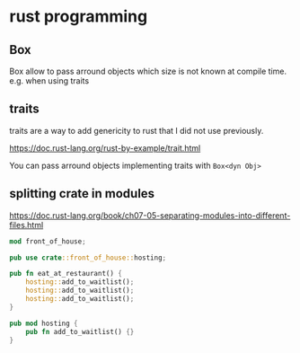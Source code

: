 # rust programming

## Box

Box allow to pass arround objects which size is not known at compile time.
e.g. when using traits

## traits

traits are a way to add genericity to rust that I did not use previously.

https://doc.rust-lang.org/rust-by-example/trait.html

You can pass arround objects implementing traits with `Box<dyn Obj>`

## splitting crate in modules

https://doc.rust-lang.org/book/ch07-05-separating-modules-into-different-files.html

```rust
mod front_of_house;

pub use crate::front_of_house::hosting;

pub fn eat_at_restaurant() {
    hosting::add_to_waitlist();
    hosting::add_to_waitlist();
    hosting::add_to_waitlist();
}
```

```rust
pub mod hosting {
    pub fn add_to_waitlist() {}
}
```

